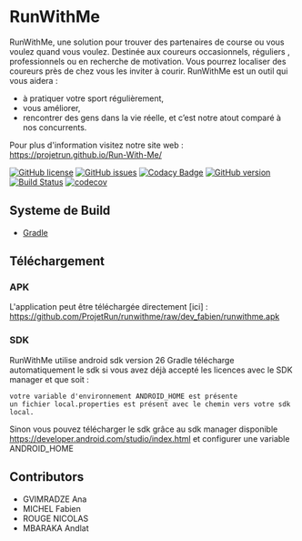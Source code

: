 # RunWithMe
RunWithMe, une solution pour trouver des partenaires de course ou vous voulez quand vous voulez.
Destinée aux coureurs occasionnels, réguliers , professionnels ou en recherche de motivation.
Vous pourrez localiser des coureurs près de chez vous les inviter à courir.
RunWithMe est un outil qui vous aidera :
- à pratiquer votre sport régulièrement, 
- vous améliorer,
- rencontrer des gens dans la vie réelle, et c’est notre atout comparé à nos concurrents.

Pour plus d'information visitez notre site web : https://projetrun.github.io/Run-With-Me/

[![GitHub license](https://img.shields.io/github/license/ProjetRun/runwithme.svg)](https://github.com/ProjetRun/runwithme/blob/master/LICENSE)
[![GitHub issues](https://img.shields.io/github/issues/ProjetRun/runwithme.svg)](https://github.com/ProjetRun/runwithme/issues)
[![Codacy Badge](https://api.codacy.com/project/badge/Grade/309ab3350a7444ad8b63ca537cb848d3)](https://www.codacy.com/app/ProjetRun/runwithme?utm_source=github.com&amp;utm_medium=referral&amp;utm_content=ProjetRun/runwithme/&amp;utm_campaign=Badge_Grade)
[![GitHub version](https://badge.fury.io/gh/ProjetRun%2Frunwithme.svg)](https://badge.fury.io/gh/ProjetRun%2Frunwithme)
[![Build Status](https://travis-ci.org/ProjetRun/runwithme.svg?branch=dev_fabien)](https://travis-ci.org/ProjetRun/runwithme)
[![codecov](https://codecov.io/gh/ProjetRun/runwithme/branch/master/graph/badge.svg)](https://codecov.io/gh/ProjetRun/runwithme)
## Systeme de Build
* [Gradle](https://gradle.org/)

## Téléchargement
### APK
L'application peut être téléchargée directement [ici] : https://github.com/ProjetRun/runwithme/raw/dev_fabien/runwithme.apk

### SDK
RunWithMe utilise android sdk version 26 Gradle télécharge automatiquement le sdk si vous avez déjà accepté les licences avec le SDK manager et que soit :

    votre variable d'environnement ANDROID_HOME est présente
    un fichier local.properties est présent avec le chemin vers votre sdk local.

Sinon vous pouvez télécharger le sdk grâce au sdk manager disponible https://developer.android.com/studio/index.html et configurer une variable ANDROID_HOME




## Contributors
* GVIMRADZE Ana
* MICHEL Fabien
* ROUGE NICOLAS
* MBARAKA Andlat
